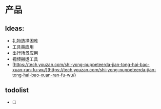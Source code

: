 # 产品

## Ideas:

* 礼物选择困难
* 工具类应用
* 出行场景应用
* 视频搬运工具
* [https://tech.youzan.com/shi-yong-puppeteerda-jian-tong-hai-bao-xuan-ran-fu-wu/](https://tech.youzan.com/shi-yong-puppeteerda-jian-tong-hai-bao-xuan-ran-fu-wu/)



## todolist

* [ ] 




